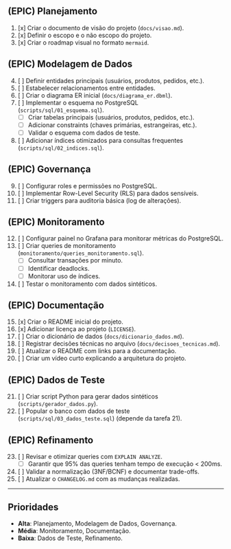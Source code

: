 ## (EPIC) Planejamento
1. [x] Criar o documento de visão do projeto (`docs/visao.md`).
2. [x] Definir o escopo e o não escopo do projeto.
3. [x] Criar o roadmap visual no formato `mermaid`.

## (EPIC) Modelagem de Dados
4. [ ] Definir entidades principais (usuários, produtos, pedidos, etc.).
5. [ ] Estabelecer relacionamentos entre entidades.
6. [ ] Criar o diagrama ER inicial (`docs/diagrama_er.dbml`).
7. [ ] Implementar o esquema no PostgreSQL (`scripts/sql/01_esquema.sql`).
    - [ ] Criar tabelas principais (usuários, produtos, pedidos, etc.).
    - [ ] Adicionar constraints (chaves primárias, estrangeiras, etc.).
    - [ ] Validar o esquema com dados de teste.
8. [ ] Adicionar índices otimizados para consultas frequentes (`scripts/sql/02_indices.sql`).

## (EPIC) Governança
9. [ ] Configurar roles e permissões no PostgreSQL.
10. [ ] Implementar Row-Level Security (RLS) para dados sensíveis.
11. [ ] Criar triggers para auditoria básica (log de alterações).

## (EPIC) Monitoramento
12. [ ] Configurar painel no Grafana para monitorar métricas do PostgreSQL.
13. [ ] Criar queries de monitoramento (`monitoramento/queries_monitoramento.sql`).
    - [ ] Consultar transações por minuto.
    - [ ] Identificar deadlocks.
    - [ ] Monitorar uso de índices.
14. [ ] Testar o monitoramento com dados sintéticos.

## (EPIC) Documentação
15. [x] Criar o README inicial do projeto.
16. [x] Adicionar licença ao projeto (`LICENSE`).
17. [ ] Criar o dicionário de dados (`docs/dicionario_dados.md`).
18. [ ] Registrar decisões técnicas no arquivo (`docs/decisoes_tecnicas.md`).
19. [ ] Atualizar o README com links para a documentação.
20. [ ] Criar um vídeo curto explicando a arquitetura do projeto.

## (EPIC) Dados de Teste
21. [ ] Criar script Python para gerar dados sintéticos (`scripts/gerador_dados.py`).
22. [ ] Popular o banco com dados de teste (`scripts/sql/03_dados_teste.sql`) (depende da tarefa 21).

## (EPIC) Refinamento
23. [ ] Revisar e otimizar queries com `EXPLAIN ANALYZE`.
    - [ ] Garantir que 95% das queries tenham tempo de execução < 200ms.
24. [ ] Validar a normalização (3NF/BCNF) e documentar trade-offs.
25. [ ] Atualizar o `CHANGELOG.md` com as mudanças realizadas.

---

## Prioridades
- **Alta**: Planejamento, Modelagem de Dados, Governança.
- **Média**: Monitoramento, Documentação.
- **Baixa**: Dados de Teste, Refinamento.

